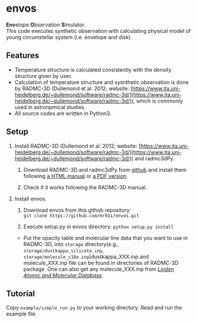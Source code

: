 # **envos**

**Env**elope **O**bservation **S**imulator.  
This code executes synthetic observation with calculating physical model of young circumstellar system (i.e. envelope and disk). 

## Features

- Temperature structure is calculated consistently with the density structure given by user.
- Calculation of temperature structure and sysnthetic observation is done by RADMC-3D (Dullemond et al. 2012; website: [https://www.ita.uni-heidelberg.de/~dullemond/software/radmc-3d/](https://www.ita.uni-heidelberg.de/~dullemond/software/radmc-3d/)), which is commonly used in astronpmical studies. 
- All source codes are written in Python3.


## Setup
1. Install RADMC-3D (Dullemond et al. 2012; website: [https://www.ita.uni-heidelberg.de/~dullemond/software/radmc-3d/](https://www.ita.uni-heidelberg.de/~dullemond/software/radmc-3d/)) and radmc3dPy. 

     1. Download RADMC-3D and radmc3dPy from [github](https://github.com/dullemond/radmc3d-2.0) and install them following [a HTML manual](https://www.ita.uni-heidelberg.de/~dullemond/software/radmc-3d/manual_radmc3d/index.html) or [a PDF version](https://www.ita.uni-heidelberg.de/~dullemond/software/radmc-3d/radmc3d.pdf).

     2. Check if it works following the RADMC-3D manual.  


2. Install envos.

    1. Download envos from this github repository:  
    `git clone https://github.com/mr91i/envos.git` 

    2. Execute setup.py in envos directory:
    `python setup.py install`    

    * Put the opacity table and molecular line data that you want to use in RADMC-3D, into `storage` directory(e.g., `storage/dustkappa_silicate.inp`, `storage/molecule_c18o.inp`)dustkappa_XXX.inp and molecule_XXX.inp file can be found in directories of RADMC-3D package. One can also get any molecule_XXX.inp from [*Leiden Atomic and Molecular Database*](https://home.strw.leidenuniv.nl/~moldata/).





 


## Tutorial
Copy `example/simple_run.py` to your working directory. Read and run the example file.



